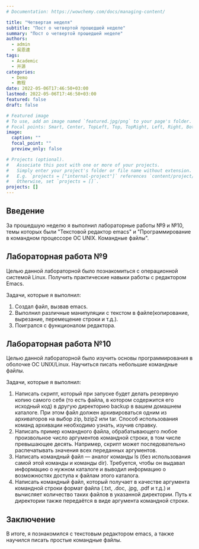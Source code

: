 ```yaml
---
# Documentation: https://wowchemy.com/docs/managing-content/

title: "Четвертая неделя"
subtitle: "Пост о четвертой прошедшей неделе"
summary: "Пост о четвертой прошедшей неделе"
authors: 
  - admin
  - 吳恩達
tags:
  - Academic
  - 开源
categories:
  - Demo
  - 教程
date: 2022-05-06T17:46:50+03:00
lastmod: 2022-05-06T17:46:50+03:00
featured: false
draft: false

# Featured image
# To use, add an image named `featured.jpg/png` to your page's folder.
# Focal points: Smart, Center, TopLeft, Top, TopRight, Left, Right, BottomLeft, Bottom, BottomRight.
image:
  caption: ""
  focal_point: ""
  preview_only: false

# Projects (optional).
#   Associate this post with one or more of your projects.
#   Simply enter your project's folder or file name without extension.
#   E.g. `projects = ["internal-project"]` references `content/project/deep-learning/index.md`.
#   Otherwise, set `projects = []`.
projects: []
---
```


## Введение

За прошедшую неделю я выполнил лабораторные работы №9 и №10, темы которых были "Текстовой редактор emacs" и "Программирование в командном процессоре ОС UNIX. Командные файлы".

## Лабораторная работа №9

Целью данной лабораторной было познакомиться с операционной системой Linux. Получить практические навыки работы с редактором Emacs.

Задачи, которые я выполнил:

1. Создал файл, вызвав emacs. 
2. Выполнил различные манипуляции с текстом в файле(копирование, вырезание, перемещение строки и т.д.).
3. Поигрался с функционалом редактора.

## Лабораторная работа №10

Целью данной лабораторной было изучить основы программирования в оболочке ОС UNIX/Linux. Научиться писать небольшие командные файлы.

Задачи, которые я выполнил:

1. Написать скрипт, который при запуске будет делать резервную копию самого себя (то есть файла, в котором содержится его исходный код) в другую директорию backup в вашем домашнем каталоге. При этом файл должен архивироваться одним из архиваторов на выбор zip, bzip2 или tar. Способ использования команд архивации необходимо узнать, изучив справку.
2. Написать пример командного файла, обрабатывающего любое произвольное число аргументов командной строки, в том числе превышающее десять. Например, скрипт может последовательно распечатывать значения всех переданных аргументов.
3. Написать командный файл — аналог команды ls (без использования самой этой команды и команды dir). Требуется, чтобы он выдавал информацию о нужном каталоге и выводил информацию о возможностях доступа к файлам этого каталога.
4. Написать командный файл, который получает в качестве аргумента командной строки формат файла (.txt, .doc, .jpg, .pdf и т.д.) и вычисляет количество таких файлов в указанной директории. Путь к директории также передаётся в виде аргумента командной строки.

## Заключение

В итоге, я познакомился с текстовым редактором emacs, а также научился писать простые командные файлы.
